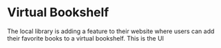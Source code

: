 # Virtual Bookshelf

The local library is adding a feature to their website where users can add their favorite books to a virtual bookshelf. This is the UI 



